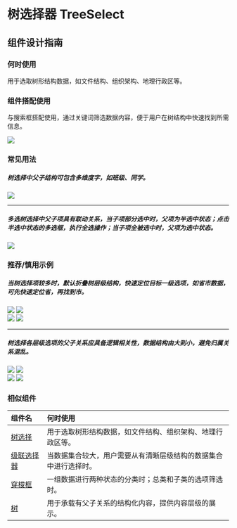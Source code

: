 # 树选择器 TreeSelect


## 组件设计指南

### 何时使用

用于选取树形结构数据，如文件结构、组织架构、地理行政区等。

### 组件搭配使用

与搜索框搭配使用，通过关键词筛选数据内容，便于用户在树结构中快速找到所需信息。

<div class="legend">
  <div class="item">
    <img src="https://oteam-tdesign-1258344706.cos.ap-guangzhou.myqcloud.com/site/design/treeselect%20a.png" />
  </div>
</div>

### 常见用法

##### 树选择中父子结构可包含多维度字，如班级、同学。

<div class="legend">
  <div class="item">
    <img src="https://oteam-tdesign-1258344706.cos.ap-guangzhou.myqcloud.com/site/design/treeselect%20b.png" />
  </div>
</div>

<hr />

##### 多选树选择中父子项具有联动关系，当子项部分选中时，父项为半选中状态；点击半选中状态的多选框，执行全选操作；当子项全被选中时，父项为选中状态。

<div class="legend">
  <div class="item">
    <img src="https://oteam-tdesign-1258344706.cos.ap-guangzhou.myqcloud.com/site/design/:treeselect%20c.png" />
  </div>
</div>

### 推荐/慎用示例

##### 当树选择项较多时，默认折叠树层级结构，快速定位目标一级选项，如省市数据，可先快速定位省，再找到市。

<div class="legend">
  <div class="item">
    <img src="https://oteam-tdesign-1258344706.cos.ap-guangzhou.myqcloud.com/site/design/treeselect%20ba.png" />
    <img class="tag" src="https://oteam-tdesign-1258344706.cos.ap-guangzhou.myqcloud.com/site/doc/good.png" />
  </div>
  
  <div class="item">
    <img src="https://oteam-tdesign-1258344706.cos.ap-guangzhou.myqcloud.com/site/design/treeselect%20bb.png" />
    <img class="tag" src="https://oteam-tdesign-1258344706.cos.ap-guangzhou.myqcloud.com/site/doc/bad.png" />
  </div>
</div>

<hr />

##### 树选择各层级选项的父子关系应具备逻辑相关性，数据结构由大到小，避免归属关系混乱。

<div class="legend">
  <div class="item">
    <img src="https://oteam-tdesign-1258344706.cos.ap-guangzhou.myqcloud.com/site/design/treeselectea.png" />
    <img class="tag" src="https://oteam-tdesign-1258344706.cos.ap-guangzhou.myqcloud.com/site/doc/good.png" />
  </div>
  
  <div class="item">
    <img src="https://oteam-tdesign-1258344706.cos.ap-guangzhou.myqcloud.com/site/design/treeselecteb.png" />
    <img class="tag" src="https://oteam-tdesign-1258344706.cos.ap-guangzhou.myqcloud.com/site/doc/bad.png" />
  </div>
</div>

### 相似组件

| 组件名 | 何时使用                                                     |
| :----- | :----------------------------------------------------------- |
| [树选择](./treeselect)   | 用于选取树形结构数据，如文件结构、组织架构、地理行政区等。 |
| [级联选择器](./Cascader)   | 当数据集合较大，用户需要从有清晰层级结构的数据集合中进行选择时。                     |
| [穿梭框](./Transfer)   | 一组数据进行两种状态的分类时；总类和子类的选项筛选时。                     |
| [树](./tree) | 用于承载有父子关系的结构化内容，提供内容层级的展示。       |
